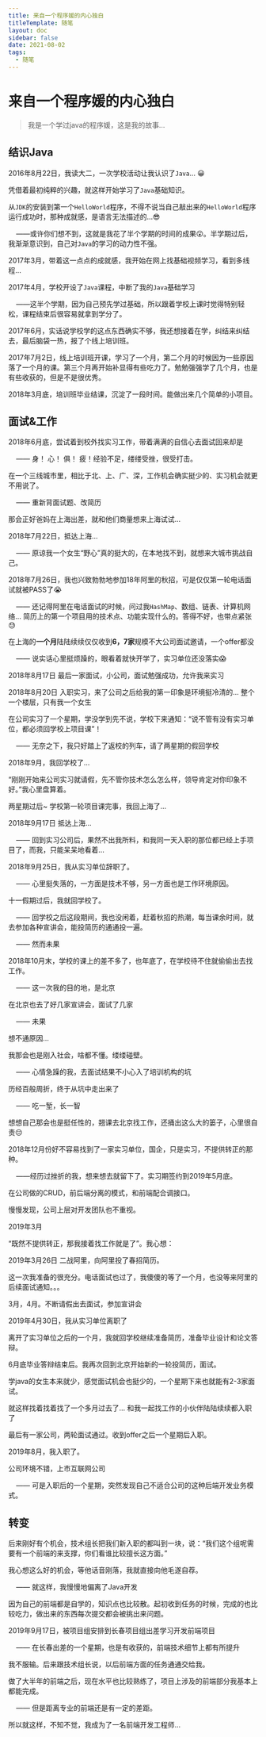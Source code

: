 ```yaml
---
title: 来自一个程序媛的内心独白
titleTemplate: 随笔
layout: doc
sidebar: false
date: 2021-08-02
tags:
  - 随笔
---
```

# 来自一个程序媛的内心独白

> 我是一个学过java的程序媛，这是我的故事...

<!-- more -->
## 结识Java

2016年8月22日，我读大二，一次学校活动让我认识了`Java`... 😀

凭借着最初纯粹的兴趣，就这样开始学习了`Java`基础知识。

从`JDK`的安装到第一个`HelloWorld`程序，不得不说当自己敲出来的`HelloWorld`程序运行成功时，那种成就感，是语言无法描述的...😎

    ——或许你们想不到，这就是我花了半个学期的时间的成果😮。半学期过后，我渐渐意识到，自己对`Java`的学习的动力性不强。

2017年3月，带着这一点点的成就感，我开始在网上找基础视频学习，看到多线程...

2017年4月，学校开设了`Java`课程，中断了我的`Java`基础学习

    ——这半个学期，因为自己预先学过基础，所以跟着学校上课时觉得特别轻松，课程结束后很容易就拿到学分了。

2017年6月，实话说学校学的这点东西确实不够，我还想接着在学，纠结来纠结去，最后脑袋一热，报了个线上培训班。

2017年7月2日，线上培训班开课，学习了一个月，第二个月的时候因为一些原因落了一个月的课。第三个月再开始补显得有些吃力了。勉勉强强学了几个月，也是有些收获的，但是不是很优秀。

2018年3月底，培训班毕业结课，沉淀了一段时间。能做出来几个简单的小项目。

## 面试&工作

2018年6月底，尝试着到校外找实习工作，带着满满的自信心去面试回来却是

    —— 身！ 心！ 俱！ 疲！经验不足，缕缕受挫，很受打击。

在一个三线城市里，相比于北、上、广、深，工作机会确实挺少的、实习机会就更不用说了。

    —— 重新背面试题、改简历

那会正好爸妈在上海出差，就和他们商量想来上海试试...

2018年7月22日，抵达上海...

    —— 原谅我一个女生“野心”真的挺大的，在本地找不到，就想来大城市挑战自己。

2018年7月26日，我也兴致勃勃地参加18年阿里的秋招，可是仅仅第一轮电话面试就被PASS了😭

    —— 还记得阿里在电话面试的时候，问过我`HashMap`、数组、链表、计算机网络... 简历上的第一个项目用的技术点、功能实现什么的。答得不好，也带点紧张😓

在上海的**一个月**陆陆续续仅仅收到**6，7家**规模不大公司面试邀请，一个offer都没

    —— 说实话心里挺烦躁的，眼看着就快开学了，实习单位还没落实😱

2018年8月17日 最后一家面试，小公司，面试勉强成功，允许我来实习

2018年8月20日 入职实习，来了公司之后给我的第一印象是环境挺冷清的... 整个一个楼层，只有我一个女生

在公司实习了一个星期，学没学到先不说，学校下来通知：“说不管有没有实习单位，都必须回学校上项目课”！

    —— 无奈之下，我只好踏上了返校的列车，请了两星期的假回学校

2018年9月，我回学校了...

“刚刚开始来公司实习就请假，先不管你技术怎么怎么样，领导肯定对你印象不好。”我心里盘算着。

两星期过后~ 学校第一轮项目课完事，我回上海了...

2018年9月17日 抵达上海...

    —— 回到实习公司后，果然不出我所料，和我同一天入职的那位都已经上手项目了，而我，只能呆呆地看着...

2018年9月25日，我从实习单位辞职了。

    —— 心里挺失落的，一方面是技术不够，另一方面也是工作环境原因。

十一假期过后，我就回学校了。

    —— 回学校之后这段期间，我也没闲着，赶着秋招的热潮，每当课余时间，就去参加各种宣讲会，能投简历的通通投一遍。

    —— 然而未果

2018年10月末，学校的课上的差不多了，也年底了，在学校待不住就偷偷出去找工作。

    —— 这一次我的目的地，是北京

在北京也去了好几家宣讲会，面试了几家

    —— 未果

想不通原因...

我那会也是刚入社会，啥都不懂。缕缕碰壁。

    —— 心情急躁的我，去面试结果不小心入了培训机构的坑

历经百般周折，终于从坑中走出来了

    —— 吃一堑，长一智

想想自己那会也是挺任性的，翘课去北京找工作，还捅出这么大的篓子，心里很自责😔

2018年12月份好不容易找到了一家实习单位，国企，只是实习，不提供转正的那种。

    ——经历过挫折的我，想来想去就留下了。实习期签约到2019年5月底。

在公司做的CRUD，前后端分离的模式，和前端配合调接口。

慢慢发现，公司上层对开发团队也不重视。

2019年3月

“既然不提供转正，那我接着找工作就是了”。我心想：

2019年3月26日 二战阿里，向阿里投了春招简历。

这一次我准备的很充分。电话面试也过了，我傻傻的等了一个月，也没等来阿里的后续面试通知。。。

3月，4月。不断请假出去面试，参加宣讲会

2019年4月30日，我从实习单位离职了

离开了实习单位之后的一个月，我就回学校继续准备简历，准备毕业设计和论文答辩。

6月底毕业答辩结束后。我再次回到北京开始新的一轮投简历，面试。

学java的女生本来就少，感觉面试机会也挺少的，一个星期下来也就能有2-3家面试。

就这样找着找着找了一个多月过去了... 和我一起找工作的小伙伴陆陆续续都入职了

最后有一家公司，两轮面试通过。收到offer之后一个星期后入职。

2019年8月，我入职了。

公司环境不错，上市互联网公司

    —— 可是入职后的一个星期，突然发现自己不适合公司的这种后端开发业务模式。

## 转变

后来刚好有个机会，技术组长把我们新入职的都叫到一块，说：“我们这个组呢需要有一个前端的来支撑，你们看谁比较擅长这方面。”

我心想这么好的机会，等他话音刚落，我就直接向他毛遂自荐。

    —— 就这样，我慢慢地偏离了Java开发

因为自己的前端都是自学的，知识点也比较散。起初收到任务的时候，完成的也比较吃力，做出来的东西每次提交都会被挑出来问题。

2019年9月17日，被项目组安排到长春项目组出差学习开发前端项目

    —— 在长春出差的一个星期，也是有收获的，前端技术细节上都有所提升

我不服输。后来跟技术组长说，以后前端方面的任务通通交给我。

做了大半年的前端之后，现在水平也比较熟练了，项目上涉及的前端部分我基本上都能完成。

    —— 但是距离专业的前端还是有一定的差距。

所以就这样，不知不觉，我成为了一名前端开发工程师...